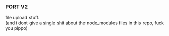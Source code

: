 ### PORT V2
file upload stuff. <br>
(and i dont give a single shit about the node_modules files in this repo, fuck you pippo)
